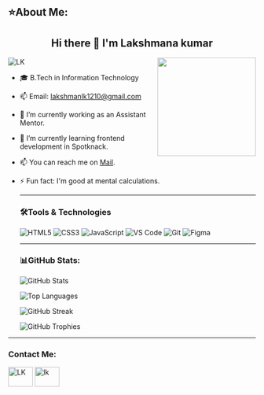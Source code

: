 <h2>⭐About Me:</h2>

<h2 align="center">Hi there 👋 I'm Lakshmana kumar</h2>
 <img src="https://i.pinimg.com/736x/03/1f/67/031f67bd6b6bb0487eff63e804f63515.jpg" align="right" width="200" color="ffffff">
 <p align="left"><img src="https://komarev.com/ghpvc/?username=Lakshmana-Kumar&label=profile%20views&color=8610ce&style=flat" alt="LK"/></p>
 
- 🎓 B.Tech in Information Technology
- 📫 Email: lakshmanlk1210@gmail.com
- 🔭 I’m currently working as an Assistant Mentor.
- 🌱 I’m currently learning frontend development in Spotknack.
- 📫 You can reach me on [Mail](lakshmanlk1210@gmail.com).
- ⚡ Fun fact: I'm good at mental calculations.
  
  ---
  <h3 align="left">🛠️Tools & Technologies</h3>
  
  ![HTML5](https://img.shields.io/badge/HTML5-E34F26?style=for-the-badge&logo=html5&logoColor=white)
  ![CSS3](https://img.shields.io/badge/CSS3-1572B6?style=for-the-badge&logo=css3&logoColor=white)
  ![JavaScript](https://img.shields.io/badge/JavaScript-F7DF1E?style=for-the-badge&logo=javascript&logoColor=black)
  ![VS Code](https://img.shields.io/badge/VS%20Code-007ACC?style=for-the-badge&logo=visualstudiocode&logoColor=white)
  ![Git](https://img.shields.io/badge/Git-F05032?style=for-the-badge&logo=git&logoColor=white)
  ![Figma](https://img.shields.io/badge/Figma-F24E1E?style=for-the-badge&logo=figma&logoColor=white)

  ---
  <h3 align="left">📊GitHub Stats:</h3>
  
  ![GitHub Stats](https://github-readme-stats.vercel.app/api?username=Lakshmana-Kumar&show_icons=true&theme=dark)
  
  ![Top Languages](https://github-readme-stats.vercel.app/api/top-langs/?username=Lakshmana-Kumar&layout=compact&theme=dark)
  
  ![GitHub Streak](https://github-readme-streak-stats.herokuapp.com/?user=Lakshmana-Kumar&theme=dark)
  
  ![GitHub Trophies](https://github-profile-trophy.vercel.app/?username=Lakshmana-Kumar&theme=darkhub)

---
  <h3 align="left">Contact Me:</h3>
  <p align="left">
  <a href="https://linkedin.com/in/lakshmana-kumar-g1210" target="blank"><img align="center" src="https://raw.githubusercontent.com/rahuldkjain/github-profile-readme-generator/master/src/images/icons/Social/linked-in-alt.svg" alt="LK" height="40" width="50" /></a>
  <a href="https://instagram.com/l_a_k_s_h_m_a_n_l_k" target="blank"><img align="center" src="https://raw.githubusercontent.com/rahuldkjain/github-profile-readme-generator/master/src/images/icons/Social/instagram.svg" alt="lk" height="40" width="50" /></a>
  </p>

